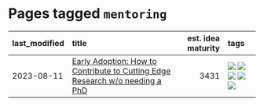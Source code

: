 # Pages tagged `mentoring`

|last_modified|title|est. idea maturity|tags
|:---|:---|---:|:---|
|2023-08-11|[Early Adoption: How to Contribute to Cutting Edge Research w/o needing a PhD](../early_adoption_and_fomo.md)|3431|[![](https://img.shields.io/badge/tag-autobiographical-50c04b)](../tags/autobiographical.md) [![](https://img.shields.io/badge/tag-career_advice-7064e0)](../tags/career_advice.md) [![](https://img.shields.io/badge/tag-early_adoption-6819c6)](../tags/early_adoption.md) [![](https://img.shields.io/badge/tag-mentoring-11772b)](../tags/mentoring.md) [![](https://img.shields.io/badge/tag-reddit-5fba1d)](../tags/reddit.md)|